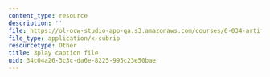 ```yaml
---
content_type: resource
description: ''
file: https://ol-ocw-studio-app-qa.s3.amazonaws.com/courses/6-034-artificial-intelligence-fall-2010/34c04a263c3cda6e8225995c23e50bae_j1H3jAAGlEA.srt
file_type: application/x-subrip
resourcetype: Other
title: 3play caption file
uid: 34c04a26-3c3c-da6e-8225-995c23e50bae
---
```

